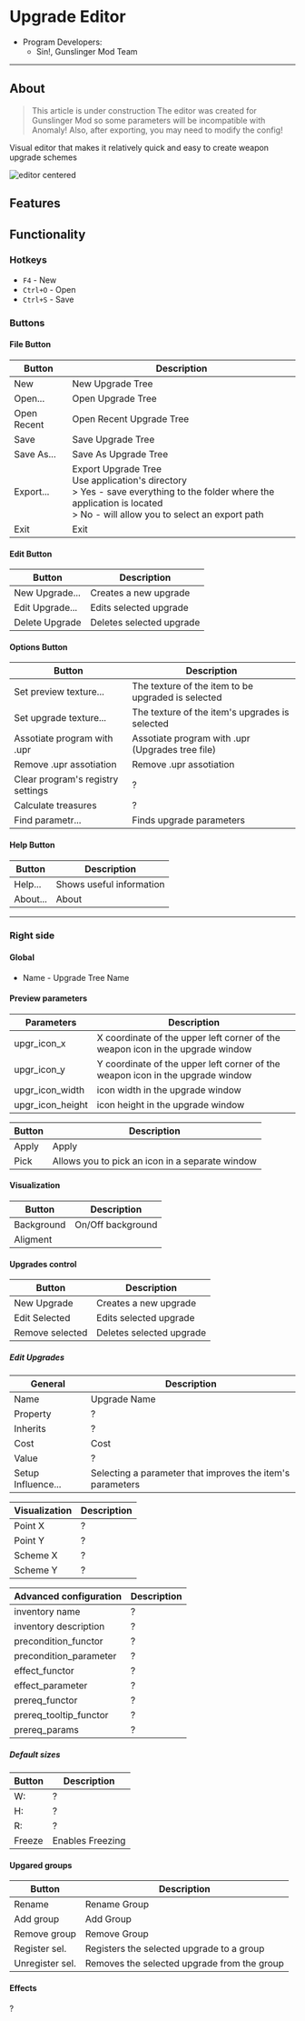 # Upgrade Editor

- Program Developers:
  - Sin!, Gunslinger Mod Team

___

## About

> This article is under construction
> The editor was created for Gunslinger Mod so some parameters will be incompatible with Anomaly! Also, after exporting, you may need to modify the config!

Visual editor that makes it relatively quick and easy to create weapon upgrade schemes

![editor centered](modding-tools-images/upgrades-editor.png)

## Features

## Functionality

### Hotkeys

- `F4` - New
- `Ctrl+O` - Open
- `Ctrl+S` - Save

### Buttons

#### File Button

| Button | Description |
|---|---|
| New | New Upgrade Tree |
| Open... | Open Upgrade Tree |
| Open Recent | Open Recent Upgrade Tree |
| Save | Save Upgrade Tree |
| Save As... | Save As Upgrade Tree |
| Export... | Export Upgrade Tree<br>Use application's directory<br>> Yes - save everything to the folder where the application is located<br>> No - will allow you to select an export path |
| Exit | Exit |

#### Edit Button

| Button | Description |
|---|---|
| New Upgrade... | Creates a new upgrade |
| Edit Upgrade... | Edits selected upgrade |
| Delete Upgrade | Deletes selected upgrade |

#### Options Button

| Button | Description |
|---|---|
| Set preview texture... | The texture of the item to be upgraded is selected |
| Set upgrade texture... | The texture of the item's upgrades is selected |
| Assotiate program with .upr | Assotiate program with .upr (Upgrades tree file) |
| Remove .upr assotiation | Remove .upr assotiation |
| Clear program's registry settings | ? |
| Calculate treasures | ? |
| Find parametr... | Finds upgrade parameters |

#### Help Button

| Button | Description |
|---|---|
| Help... | Shows useful information |
| About... | About |

___

### Right side

#### Global

- Name - Upgrade Tree Name

#### Preview parameters

| Parameters | Description |
|---|---|
| upgr_icon_x | X coordinate of the upper left corner of the weapon icon in the upgrade window |
| upgr_icon_y | Y coordinate of the upper left corner of the weapon icon in the upgrade window |
| upgr_icon_width | icon width in the upgrade window |
| upgr_icon_height | icon height in the upgrade window |

| Button | Description |
|---|---|
| Apply | Apply |
| Pick | Allows you to pick an icon in a separate window |

#### Visualization

| Button | Description |
|---|---|
| Background | On/Off background |
| Aligment |  |

#### Upgrades control

| Button | Description |
|---|---|
| New Upgrade | Creates a new upgrade |
| Edit Selected | Edits selected upgrade |
| Remove selected | Deletes selected upgrade |

##### Edit Upgrades

| General | Description |
|---|---|
| Name | Upgrade Name |
| Property | ? |
| Inherits | ? |
| Cost | Cost |
| Value | ? |
| Setup Influence... | Selecting a parameter that improves the item's parameters |

| Visualization | Description |
|---|---|
| Point X | ? |
| Point Y | ? |
| Scheme X | ? |
| Scheme Y | ? |

| Advanced configuration | Description |
|---|---|
| inventory name | ? |
| inventory description | ? |
| precondition_functor | ? |
| precondition_parameter | ? |
| effect_functor | ? |
| effect_parameter | ? |
| prereq_functor | ? |
| prereq_tooltip_functor | ? |
| prereq_params | ? |

##### Default sizes

| Button | Description |
|---|---|
| W: | ? |
| H: | ? |
| R: | ? |
| Freeze | Enables Freezing |

#### Upgared groups

| Button | Description |
|---|---|
| Rename | Rename Group |
| Add group | Add Group |
| Remove group | Remove Group |
| Register sel. | Registers the selected upgrade to a group |
| Unregister sel. | Removes the selected upgrade from the group |

#### Effects

?
